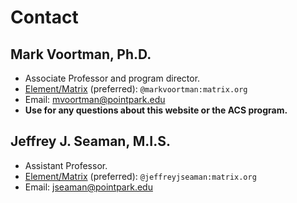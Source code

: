 # Contact

## Mark Voortman, Ph.D.

- Associate Professor and program director.
- [Element/Matrix](element) (preferred): `@markvoortman:matrix.org`
- Email: [mvoortman@pointpark.edu](mailto:mvoortman@pointpark.edu)
- **Use for any questions about this website or the ACS program.**

## Jeffrey J. Seaman, M.I.S.

- Assistant Professor.
- [Element/Matrix](element) (preferred): `@jeffreyjseaman:matrix.org`
- Email: [jseaman@pointpark.edu](mailto:jseaman@pointpark.edu)
